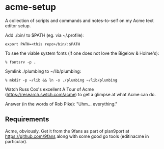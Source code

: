 # acme-setup

A collection of scripts and commands and notes-to-self on my Acme text editor setup.

Add ./bin/ to $PATH (eg. via ~/.profile):

	export PATH=<this repo>/bin/:$PATH

To see the viable system fonts (if one does not love the Bigelow & Holme's):

	% fontsrv -p .

Symlink ./plumbing to ~/lib/plumbing:

	% mkdir -p ~/lib && ln -s ./plumbing ~/lib/plumbing

Watch Russ Cox's excellent A Tour of Acme (https://research.swtch.com/acme) to get a glimpse at what Acme can do.

Answer (in the words of Rob Pike): "Uhm... everything."


## Requirements

Acme, obviously. Get it from the 9fans as part of plan9port at https://github.com/9fans along with some good go tools (editinacme in particular).